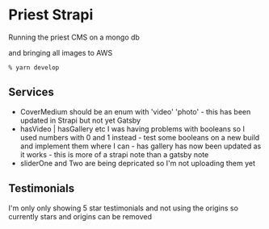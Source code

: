 # Priest Strapi

Running the priest CMS on a mongo db

and bringing all images to AWS 

```% yarn develop```

## Services

- CoverMedium should be an enum with 'video' 'photo' - this has been updated in Strapi but not yet Gatsby
- hasVideo | hasGallery etc I was having problems with booleans so I used numbers with 0 and 1 instead - test some booleans on a new build and implement them where I can - has gallery has now been updated as it works - this is more of a strapi note than a gatsby note
- sliderOne and Two are being depricated so I'm not uploading them yet

## Testimonials

I'm only only showing 5 star testimonials and not using the origins so currently stars and origins can be removed



